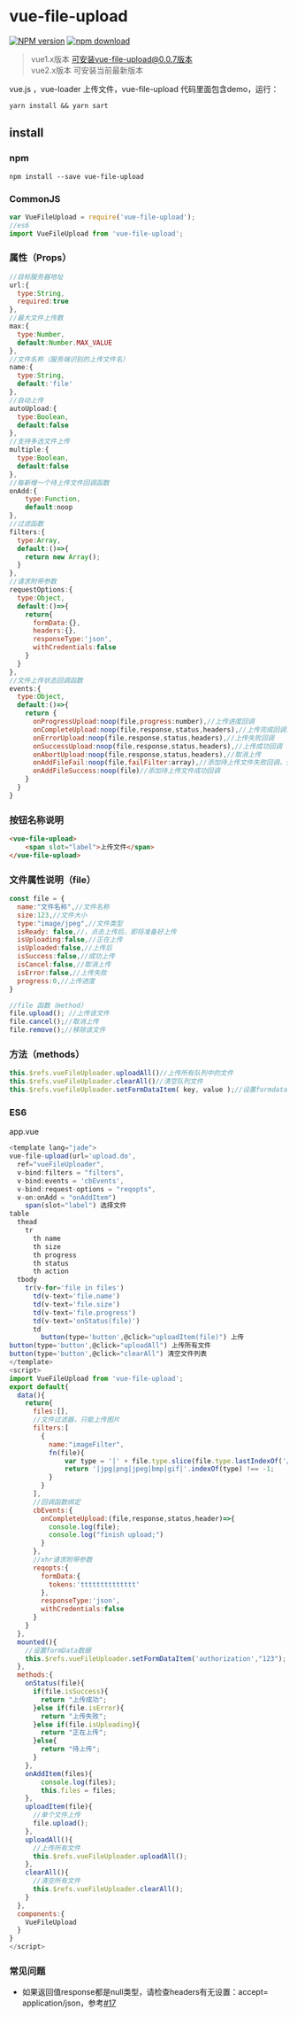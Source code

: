 # vue-file-upload
[![NPM version](https://img.shields.io/npm/v/vue-file-upload.svg?style=flat-square)](https://www.npmjs.com/package/vue-file-upload)
[![npm download](https://img.shields.io/npm/dm/vue-file-upload.svg?style=flat-square)](https://www.npmjs.com/package/vue-file-upload)

> vue1.x版本 可安装vue-file-upload@0.0.7版本   
vue2.x版本 可安装当前最新版本

vue.js ，vue-loader 上传文件，vue-file-upload
代码里面包含demo，运行：
```shell
yarn install && yarn sart
```

## install
### npm
```shell
npm install --save vue-file-upload
```
### CommonJS
```javascript
var VueFileUpload = require('vue-file-upload');
//es6
import VueFileUpload from 'vue-file-upload';
```
### 属性（Props）
```javascript
//目标服务器地址
url:{
  type:String,
  required:true
},
//最大文件上传数
max:{
  type:Number,
  default:Number.MAX_VALUE
},
//文件名称（服务端识别的上传文件名）
name:{
  type:String,
  default:'file'
},
//自动上传
autoUpload:{
  type:Boolean,
  default:false
},
//支持多选文件上传
multiple:{
  type:Boolean,
  default:false
},
//每新增一个待上传文件回调函数
onAdd:{
    type:Function,
    default:noop
},
//过滤函数
filters:{
  type:Array,
  default:()=>{
    return new Array();
  }
},
//请求附带参数
requestOptions:{
  type:Object,
  default:()=>{
    return{
      formData:{},
      headers:{},
      responseType:'json',
      withCredentials:false
    }
  }
},
//文件上传状态回调函数
events:{
  type:Object,
  default:()=>{
    return {
      onProgressUpload:noop(file,progress:number),//上传进度回调
      onCompleteUpload:noop(file,response,status,headers),//上传完成回调，不论成功或失败都调用
      onErrorUpload:noop(file,response,status,headers),//上传失败回调
      onSuccessUpload:noop(file,response,status,headers),//上传成功回调
      onAbortUpload:noop(file,response,status,headers),//取消上传
      onAddFileFail:noop(file,failFilter:array),//添加待上传文件失败回调，会通过filters过滤函数校验，不通过回调此函数
      onAddFileSuccess:noop(file)//添加待上传文件成功回调
    }
  }
}

```
### 按钮名称说明
```html
<vue-file-upload>
    <span slot="label">上传文件</span>
</vue-file-upload>

```
### 文件属性说明（file）
```javascript
const file = {
  name:"文件名称",//文件名称
  size:123,//文件大小
  type:"image/jpeg",//文件类型
  isReady: false,//，点击上传后，即将准备好上传
  isUploading:false,//正在上传
  isUploaded:false,//上传后
  isSuccess:false,//成功上传
  isCancel:false,//取消上传
  isError:false,//上传失败
  progress:0,//上传进度
}

//file 函数（method）
file.upload(); //上传该文件
file.cancel();//取消上传
file.remove();//移除该文件

```
### 方法（methods）
```javascript
this.$refs.vueFileUploader.uploadAll()//上传所有队列中的文件
this.$refs.vueFileUploader.clearAll()//清空队列文件
this.$refs.vuefileUploader.setFormDataItem( key, value );//设置formdata
```
### ES6
app.vue
```javascript
<template lang="jade">
vue-file-upload(url='upload.do',
  ref="vueFileUploader",
  v-bind:filters = "filters",
  v-bind:events = 'cbEvents',
  v-bind:request-options = "reqopts",
  v-on:onAdd = "onAddItem")
    span(slot="label") 选择文件
table
  thead
    tr
      th name
      th size
      th progress
      th status
      th action
  tbody
    tr(v-for='file in files')
      td(v-text='file.name')
      td(v-text='file.size')
      td(v-text='file.progress')
      td(v-text='onStatus(file)')
      td
        button(type='button',@click="uploadItem(file)") 上传
button(type='button',@click="uploadAll") 上传所有文件
button(type='button',@click="clearAll") 清空文件列表
</template>
<script>
import VueFileUpload from 'vue-file-upload';
export default{
  data(){
    return{
      files:[],
      //文件过滤器，只能上传图片
      filters:[
        {
          name:"imageFilter",
          fn(file){
              var type = '|' + file.type.slice(file.type.lastIndexOf('/') + 1) + '|';
              return '|jpg|png|jpeg|bmp|gif|'.indexOf(type) !== -1;
          }
        }
      ],
      //回调函数绑定
      cbEvents:{
        onCompleteUpload:(file,response,status,header)=>{
          console.log(file);
          console.log("finish upload;")
        }
      },
      //xhr请求附带参数
      reqopts:{
        formData:{
          tokens:'tttttttttttttt'
        },
        responseType:'json',
        withCredentials:false
      }
    }
  },
  mounted(){
    //设置formData数据
    this.$refs.vueFileUploader.setFormDataItem('authorization',"123");
  },
  methods:{
    onStatus(file){
      if(file.isSuccess){
        return "上传成功";
      }else if(file.isError){
        return "上传失败";
      }else if(file.isUploading){
        return "正在上传";
      }else{
        return "待上传";
      }
    },
    onAddItem(files){
        console.log(files);
        this.files = files;
    },
    uploadItem(file){
      //单个文件上传
      file.upload();
    },
    uploadAll(){
      //上传所有文件
      this.$refs.vueFileUploader.uploadAll();
    },
    clearAll(){
      //清空所有文件
      this.$refs.vueFileUploader.clearAll();
    }
  },
  components:{
    VueFileUpload
  }
}
</script>
```
### 常见问题

- 如果返回值response都是null类型，请检查headers有无设置：accept= application/json，参考[#17](https://github.com/marchFantasy/vue-file-upload/issues/17#issuecomment-401312820)
